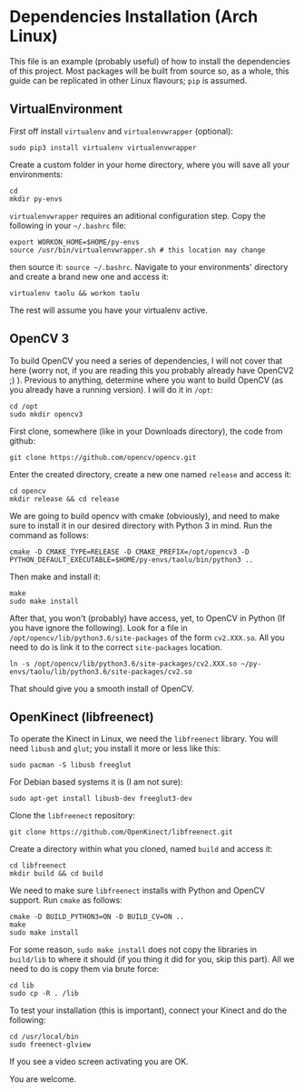# Dependencies Installation (Arch Linux)
This file is an example (probably useful) of how to install the dependencies of
this project. Most packages will be built from source so, as a whole, this guide
can be replicated in other Linux flavours; `pip` is assumed.

## VirtualEnvironment
First off install `virtualenv` and `virtualenvwrapper` (optional):

    sudo pip3 install virtualenv virtualenvwrapper

Create a custom folder in your home directory, where you will save all your
environments:

    cd
    mkdir py-envs

`virtualenvwrapper` requires an aditional configuration step. Copy the following
in your `~/.bashrc` file:

    export WORKON_HOME=$HOME/py-envs
    source /usr/bin/virtualenvwrapper.sh # this location may change

then source it: `source ~/.bashrc`.
Navigate to your environments' directory and create a brand new one and access
it:

    virtualenv taolu && workon taolu
The rest will assume you have your virtualenv active.

## OpenCV 3
To build OpenCV you need a series of dependencies, I will not cover that here
(worry not, if you are reading this you probably already have OpenCV2 ;) ).
Previous to anything, determine where you want to build OpenCV (as you already
have a running version). I will do it in `/opt`:

    cd /opt
    sudo mkdir opencv3
First clone, somewhere (like in your Downloads directory), the code from github:

    git clone https://github.com/opencv/opencv.git
Enter the created directory, create a new one named `release` and access it:

    cd opencv
    mkdir release && cd release
We are going to build opencv with cmake (obviously), and need to make sure to
install it in our desired directory with Python 3 in mind. Run the command as
follows:

    cmake -D CMAKE_TYPE=RELEASE -D CMAKE_PREFIX=/opt/opencv3 -D PYTHON_DEFAULT_EXECUTABLE=$HOME/py-envs/taolu/bin/python3 ..

Then make and install it:

    make
    sudo make install
After that, you won't (probably) have access, yet, to OpenCV in Python (If you
have ignore the following). Look for a file in
`/opt/opencv/lib/python3.6/site-packages` of the form `cv2.XXX.so`. All you need
to do is link it to the correct `site-packages` location.

    ln -s /opt/opencv/lib/python3.6/site-packages/cv2.XXX.so ~/py-envs/taolu/lib/python3.6/site-packages/cv2.so
That should give you a smooth install of OpenCV.

## OpenKinect (libfreenect)
To operate the Kinect in Linux, we need the `libfreenect` library. You will need `libusb` and `glut`; you install it more or less like this:

    sudo pacman -S libusb freeglut
    
For Debian based systems it is (I am not sure):

    sudo apt-get install libusb-dev freeglut3-dev
Clone the `libfreenect` repository:

    git clone https://github.com/OpenKinect/libfreenect.git
Create a directory within what you cloned, named `build` and access it:
    
    cd libfreenect
    mkdir build && cd build
    
We need to make sure `libfreenect` installs with Python and OpenCV support. Run `cmake` as follows:

    cmake -D BUILD_PYTHON3=ON -D BUILD_CV=ON ..
    make
    sudo make install
    
For some reason, `sudo make install` does not copy the libraries in `build/lib` to where it should (if you thing it did for you, skip this part). All we need to do is copy them via brute force:
    
    cd lib
    sudo cp -R . /lib
To test your installation (this is important), connect your Kinect and do the following:

    cd /usr/local/bin
    sudo freenect-glview
If you see a video screen activating you are OK.

You are welcome.


























